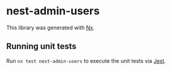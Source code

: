 # nest-admin-users

This library was generated with [Nx](https://nx.dev).

## Running unit tests

Run `nx test nest-admin-users` to execute the unit tests via [Jest](https://jestjs.io).
